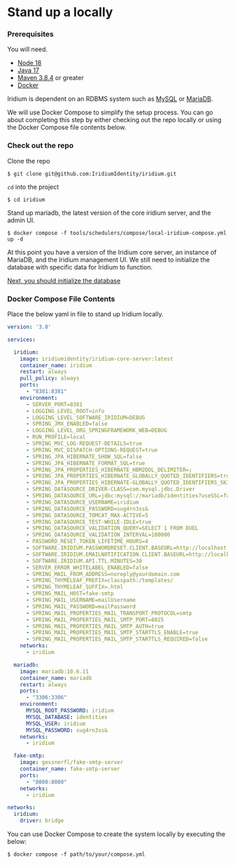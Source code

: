 # Stand up a locally

### Prerequisites

You will need.

 * [Node 18](https://nodejs.org/en)
 * [Java 17](https://adoptium.net/)
 * [Maven 3.8.4](https://maven.apache.org/) or greater
 * [Docker](https://www.docker.com/)

Iridium is dependent on an RDBMS system such as [MySQL](https://www.mysql.com/) or [MariaDB](https://mariadb.org/).

We will use Docker Compose to simplify the setup process.  You can go about completing this step by either checking out the repo locally or
using the Docker Compose file contents below.

### Check out the repo

Clone the repo
```shell
$ git clone git@github.com:IridiumIdentity/iridium.git
```
`cd` into the project
```shell
$ cd iridium
```
Stand up mariadb, the latest version of the core iridium server, and the admin UI.
```shell
$ docker compose -f tools/schedulers/compose/local-iridium-compose.yml up -d
```

At this point you have a version of the Iridium core server, an instance of MariaDB, and the Iridium management UI.
We still need to initialize the database with specific data for Iridium to function. 

[Next, you should initialize the database](3.initialize-iridium.md)

### Docker Compose File Contents
Place the below yaml in file to stand up Iridium locally. 

```yaml
version: '3.8'

services:

  iridium:
    image: iridiumidentity/iridium-core-server:latest
    container_name: iridium
    restart: always
    pull_policy: always
    ports:
      - "8381:8381"
    environment:
      - SERVER_PORT=8381
      - LOGGING_LEVEL_ROOT=info
      - LOGGING_LEVEL_SOFTWARE_IRIDIUM=DEBUG
      - SPRING_JMX_ENABLED=false
      - LOGGING_LEVEL_ORG_SPRINGFRAMEWORK_WEB=DEBUG
      - RUN_PROFILE=local
      - SPRING_MVC_LOG-REQUEST-DETAILS=true
      - SPRING_MVC_DISPATCH-OPTIONS-REQUEST=true
      - SPRING_JPA_HIBERNATE_SHOW_SQL=false
      - SPRING_JPA_HIBERNATE_FORMAT_SQL=true
      - SPRING_JPA_PROPERTIES_HIBERNATE_HBM2DDL_DELIMITER=;
      - SPRING_JPA_PROPERTIES_HIBERNATE_GLOBALLY_QUOTED_IDENTIFIERS=true
      - SPRING_JPA_PROPERTIES_HIBERNATE-GLOBALLY_QUOTED_IDENTIFIERS_SKIP_COLUMN_DEFINITIONS=true
      - SPRING_DATASOURCE_DRIVER-CLASS=com.mysql.jdbc.Driver
      - SPRING_DATASOURCE_URL=jdbc:mysql://mariadb/identities?useSSL=false
      - SPRING_DATASOURCE_USERNAME=iridium
      - SPRING_DATASOURCE_PASSWORD=sug4rn3ss&
      - SPRING_DATASOURCE_TOMCAT_MAX-ACTIVE=5
      - SPRING_DATASOURCE_TEST-WHILE-IDLE=true
      - SPRING_DATASOURCE_VALIDATION_QUERY=SELECT 1 FROM DUEL
      - SPRING_DATASOURCE_VALIDATION_INTERVAL=180000
      - PASSWORD_RESET_TOKEN_LIFETIME_HOURS=4
      - SOFTWARE.IRIDIUM.PASSWORDRESET.CLIENT.BASEURL=http://localhost:8381/
      - SOFTWARE.IRIDIUM.EMAILNOTIFICATION.CLIENT.BASEURL=http://localhost:8381/
      - SOFTWARE.IRIDIUM.API.TTL.MINUTES=30
      - SERVER_ERROR_WHITELABEL_ENABLED=false
      - SPRING_MAIL_FROM_ADDRESS=noreply@yourdomain.com
      - SPRING_THYMELEAF_PREFIX=classpath:/templates/
      - SPRING_THYMELEAF_SUFFIX=.html
      - SPRING_MAIL_HOST=fake-smtp
      - SPRING_MAIL_USERNAME=mailUsername
      - SPRING_MAIL_PASSWORD=mailPassword
      - SPRING_MAIL_PROPERTIES_MAIL_TRANSPORT_PROTOCOL=smtp
      - SPRING_MAIL_PROPERTIES_MAIL_SMTP_PORT=8025
      - SPRING_MAIL_PROPERTIES_MAIL_SMTP_AUTH=true
      - SPRING_MAIL_PROPERTIES_MAIL_SMTP_STARTTLS_ENABLE=true
      - SPRING_MAIL_PROPERTIES_MAIL_SMTP_STARTTLS_REQUIRED=false
    networks:
      - iridium

  mariadb:
    image: mariadb:10.6.11
    container_name: mariadb
    restart: always
    ports:
      - "3306:3306"
    environment:
      MYSQL_ROOT_PASSWORD: iridium
      MYSQL_DATABASE: identities
      MYSQL_USER: iridium
      MYSQL_PASSWORD: sug4rn3ss&
    networks:
      - iridium

  fake-smtp:
    image: gessnerfl/fake-smtp-server
    container_name: fake-smtp-server
    ports:
      - "8080:8080"
    networks:
      - iridium

networks:
  iridium:
    driver: bridge

```

You can use Docker Compose to create the system locally by executing the below:

```shell
$ docker compose -f path/to/your/compose.yml 
```





 


